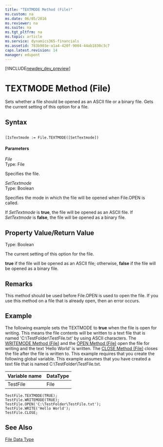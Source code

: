 ```yaml
---
title: "TEXTMODE Method (File)"
ms.custom: na
ms.date: 06/05/2016
ms.reviewer: na
ms.suite: na
ms.tgt_pltfrm: na
ms.topic: article
ms.service: dynamics365-financials
ms.assetid: 783b903e-a1a4-420f-9004-44ab1830c3c7
caps.latest.revision: 14
manager: edupont
---
```


[!INCLUDE[newdev_dev_preview](../includes/newdev_dev_preview.md)]

# TEXTMODE Method (File)
Sets whether a file should be opened as an ASCII file or a binary file. Gets the current setting of this option for a file.  
  
## Syntax  
  
```  
  
[IsTextmode := File.TEXTMODE([SetTextmode])  
```  
  
#### Parameters  
 *File*  
 Type: File  
  
 Specifies the file.  
  
 *SetTextmode*  
 Type: Boolean  
  
 Specifies the mode in which the file will be opened when File.OPEN is called.  
  
 If *SetTextmode* is **true**, the file will be opened as an ASCII file. If *SetTextmode* is **false**, the file will be opened as a binary file.  
  
## Property Value/Return Value  
 Type: Boolean  
  
 The current setting of this option for the file.  
  
 **true** if the file will be opened as an ASCII file; otherwise, **false** if the file will be opened as a binary file.  
  
## Remarks  
 This method should be used before File.OPEN is used to open the file. If you use this method on a file that is already open, then an error occurs.  
  
## Example  
 The following example sets the TEXTMODE to **true** when the file is open for writing. This means the file contents will be written to a text file that is named 'C:\\TestFolder\\TestFile.txt' by using ASCII characters. The [WRITEMODE Method \(File\)](devenv-WRITEMODE-Method-File.md) and the [OPEN Method \(File\)](devenv-OPEN-Method-File.md) open the file for writing and the text ‘Hello World’ is written. The [CLOSE Method \(File\)](devenv-CLOSE-Method-File.md) closes the file after the file is written to. This example requires that you create the following global variable. This example assumes that you have created a text file that is named C:\\TestFolder\\TestFile.txt.  
  
|Variable name|DataType|  
|-------------------|--------------|  
|TestFile|File|  
  
```  
TestFile.TEXTMODE(TRUE);  
TestFile.WRITEMODE(TRUE);  
TestFile.OPEN('C:\TestFolder\TestFile.txt');  
TestFile.WRITE('Hello World');  
TestFile.CLOSE;  
```  
  
## See Also  
 [File Data Type](../datatypes/devenv-File-Data-Type.md)